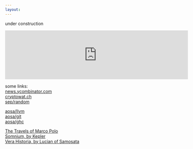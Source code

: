 ```yaml
---
layout:
---
```

under construction <br>

<iframe width="600" height="160" src="https://clyp.it/zygg1leg/widget" frameborder="0"></iframe>

some links:<br>
[news.ycombinator.com](https://news.ycombinator.com)<br>
[cryptowat.ch](https://cryptowat.ch)<br>
[sep/random](https://plato.stanford.edu/cgi-bin/encyclopedia/random)<br>

[aosa/llvm](http://aosabook.org/en/llvm.html)<br>
[aosa/git](http://aosabook.org/en/git.html)<br>
[aosa/ghc](http://aosabook.org/en/ghc.html)<br>

[The Travels of Marco Polo](https://en.wikisource.org/wiki/The_Travels_of_Marco_Polo)<br>
[Somnium, by Kepler](https://somniumproject.wordpress.com/somnium)<br>
[Vera Historia, by Lucian of Samosata](http://lucianofsamosata.info/TheTrueHistory.html)<br>
